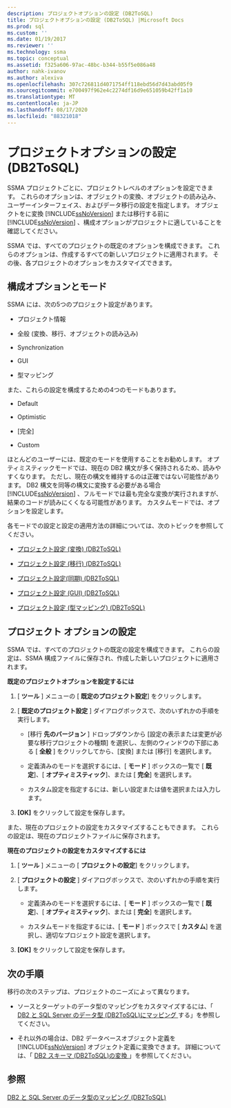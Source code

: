 ```yaml
---
description: プロジェクトオプションの設定 (DB2ToSQL)
title: プロジェクトオプションの設定 (DB2ToSQL) |Microsoft Docs
ms.prod: sql
ms.custom: ''
ms.date: 01/19/2017
ms.reviewer: ''
ms.technology: ssma
ms.topic: conceptual
ms.assetid: f325a606-97ac-48bc-b344-b55f5e086a48
author: nahk-ivanov
ms.author: alexiva
ms.openlocfilehash: 307c726811d4071754ff118ebd56d7d43abd05f9
ms.sourcegitcommit: e700497f962e4c2274df16d9e651059b42ff1a10
ms.translationtype: MT
ms.contentlocale: ja-JP
ms.lasthandoff: 08/17/2020
ms.locfileid: "88321018"
---
```

# <a name="setting-project-options-db2tosql"></a>プロジェクトオプションの設定 (DB2ToSQL)
SSMA プロジェクトごとに、プロジェクトレベルのオプションを設定できます。 これらのオプションは、オブジェクトの変換、オブジェクトの読み込み、ユーザーインターフェイス、およびデータ移行の設定を指定します。 オブジェクトをに変換 [!INCLUDE[ssNoVersion](../../includes/ssnoversion-md.md)] または移行する前に [!INCLUDE[ssNoVersion](../../includes/ssnoversion-md.md)] 、構成オプションがプロジェクトに適していることを確認してください。  
  
SSMA では、すべてのプロジェクトの既定のオプションを構成できます。 これらのオプションは、作成するすべての新しいプロジェクトに適用されます。 その後、各プロジェクトのオプションをカスタマイズできます。  
  
## <a name="configuration-options-and-modes"></a>構成オプションとモード  
SSMA には、次の5つのプロジェクト設定があります。  
  
-   プロジェクト情報  
  
-   全般 (変換、移行、オブジェクトの読み込み)  
  
-   Synchronization  
  
-   GUI  
  
-   型マッピング  
  
また、これらの設定を構成するための4つのモードもあります。  
  
-   Default  
  
-   Optimistic  
  
-   [完全]  
  
-   Custom  
  
ほとんどのユーザーには、既定のモードを使用することをお勧めします。 オプティミスティックモードでは、現在の DB2 構文が多く保持されるため、読みやすくなります。 ただし、現在の構文を維持するのは正確ではない可能性があります。 DB2 構文を同等の構文に変換する必要がある場合 [!INCLUDE[ssNoVersion](../../includes/ssnoversion-md.md)] 、フルモードでは最も完全な変換が実行されますが、結果のコードが読みにくくなる可能性があります。 カスタムモードでは、オプションを設定します。  
  
各モードでの設定と設定の適用方法の詳細については、次のトピックを参照してください。  
  
-   [プロジェクト設定 &#40;変換&#41; &#40;DB2ToSQL&#41;](../../ssma/db2/project-settings-conversion-db2tosql.md)  
  
-   [プロジェクト設定 &#40;移行&#41; &#40;DB2ToSQL&#41;](../../ssma/db2/project-settings-migration-db2tosql.md)  
  
-   [プロジェクト設定&#40;同期&#41; &#40;DB2ToSQL&#41;](../../ssma/db2/project-settings-synchronization-db2tosql.md)  
  
-   [プロジェクト設定 &#40;GUI&#41; &#40;DB2ToSQL&#41;](../../ssma/db2/project-settings-gui-db2tosql.md)  
  
-   [プロジェクト設定 &#40;型マッピング&#41; &#40;DB2ToSQL&#41;](../../ssma/db2/project-settings-type-mapping-db2tosql.md)  
  
## <a name="setting-project-options"></a>プロジェクト オプションの設定  
SSMA では、すべてのプロジェクトの既定の設定を構成できます。 これらの設定は、SSMA 構成ファイルに保存され、作成した新しいプロジェクトに適用されます。  
  
**既定のプロジェクトオプションを設定するには**  
  
1.  [ **ツール** ] メニューの [ **既定のプロジェクト設定**] をクリックします。  
  
2.  [ **既定のプロジェクト設定** ] ダイアログボックスで、次のいずれかの手順を実行します。  
  
    -   [移行 **先のバージョン** ] ドロップダウンから [設定の表示または変更が必要な移行プロジェクトの種類] を選択し、左側のウィンドウの下部にある [ **全般** ] をクリックしてから、[変換] または [移行] を選択します。  
  
    -   定義済みのモードを選択するには、[ **モード** ] ボックスの一覧で [ **既定**]、[ **オプティミスティック**]、または [ **完全**] を選択します。  
  
    -   カスタム設定を指定するには、新しい設定または値を選択または入力します。  
  
3.  **[OK]** をクリックして設定を保存します。  
  
また、現在のプロジェクトの設定をカスタマイズすることもできます。 これらの設定は、現在のプロジェクトファイルに保存されます。  
  
**現在のプロジェクトの設定をカスタマイズするには**  
  
1.  [ **ツール** ] メニューの [ **プロジェクトの設定**] をクリックします。  
  
2.  [ **プロジェクトの設定** ] ダイアログボックスで、次のいずれかの手順を実行します。  
  
    -   定義済みのモードを選択するには、[ **モード** ] ボックスの一覧で [ **既定**]、[ **オプティミスティック**]、または [ **完全**] を選択します。  
  
    -   カスタムモードを指定するには、[ **モード** ] ボックスで [ **カスタム**] を選択し、適切なプロジェクト設定を選択します。  
  
3.  **[OK]** をクリックして設定を保存します。  
  
## <a name="next-steps"></a>次の手順  
移行の次のステップは、プロジェクトのニーズによって異なります。  
  
-   ソースとターゲットのデータ型のマッピングをカスタマイズするには、「 [DB2 と SQL Server のデータ型 &#40;DB2ToSQL&#41;にマッピング ](../../ssma/db2/mapping-db2-and-sql-server-data-types-db2tosql.md)する」を参照してください。  
  
-   それ以外の場合は、DB2 データベースオブジェクト定義を [!INCLUDE[ssNoVersion](../../includes/ssnoversion-md.md)] オブジェクト定義に変換できます。 詳細については、「 [DB2 スキーマ &#40;DB2ToSQL&#41;の変換 ](../../ssma/db2/converting-db2-schemas-db2tosql.md)」を参照してください。  
  
## <a name="see-also"></a>参照  
[DB2 と SQL Server のデータ型のマッピング &#40;DB2ToSQL&#41;](../../ssma/db2/mapping-db2-and-sql-server-data-types-db2tosql.md)  
  
